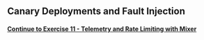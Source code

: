 ## Canary Deployments and Fault Injection

#### [Continue to Exercise 11 - Telemetry and Rate Limiting with Mixer](../exercise-11/README.md)
